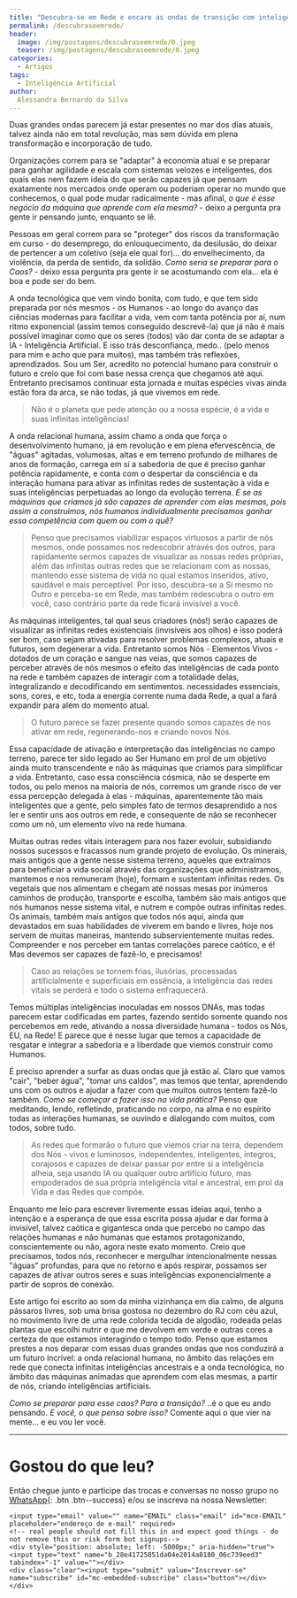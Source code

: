 ```yaml
---
title: "Descubra-se em Rede e encare as ondas de transição com inteligência natural"
permalink: /descubraseemrede/
header:
  image: /img/postagens/descubraseemrede/0.jpeg
  teaser: /img/postagens/descubraseemrede/0.jpeg
categories:
  - Artigos
tags:
  - Inteligência Artificial
author:
  Alessandra Bernardo da Silva
---
```


<!-- Start Audima Widget Injection -->
<div id="audimaWidget"></div>
<script src="//audio.audima.co/audima-widget.js"></script>
<!-- End Audima Widget Injection -->


Duas grandes ondas parecem já estar presentes no mar dos dias atuais, talvez ainda não em total revolução, mas sem dúvida em plena transformação e incorporação de tudo.

Organizações correm para se "adaptar" à economia atual e se preparar para ganhar agilidade e escala com sistemas velozes e inteligentes, dos quais elas nem fazem ideia do que serão capazes já que pensam exatamente nos mercados onde operam ou poderiam operar no mundo que conhecemos, o qual pode mudar radicalmente - mas afinal, *o que é esse negócio da máquina que aprende com ela mesma?* - deixo a pergunta pra gente ir pensando junto, enquanto se lê.

Pessoas em geral correm para se "proteger" dos riscos da transformação em curso - do desemprego, do enlouquecimento, da desilusão, do deixar de pertencer a um coletivo (seja ele qual for)... do envelhecimento, da violência, da perda de sentido, da solidão. *Como seria se preparar para o Caos?* - deixo essa pergunta pra gente ir se acostumando com ela... ela é boa e pode ser do bem.

A onda tecnológica que vem vindo bonita, com tudo, e que tem sido preparada por nós mesmos - os Humanos - ao longo do avanço das ciências modernas para facilitar a vida, vem com tanta potência por aí, num ritmo exponencial (assim temos conseguido descrevê-la) que já não é mais possível imaginar como que os seres (todos) vão dar conta de se adaptar a IA - Inteligência Artificial. E isso trás desconfiança, medo.. (pelo menos para mim e acho que para muitos), mas também trás reflexões, aprendizados. Sou um Ser, acredito no potencial humano para construir o futuro e creio que foi com base nessa crença que chegamos até aqui. Entretanto precisamos continuar esta jornada e muitas espécies vivas ainda estão fora da arca, se não todas, já que vivemos em rede.

> Não é o planeta que pede atenção ou a nossa espécie, é a vida e suas infinitas inteligências!

A onda relacional humana, assim chamo a onda que força o desenvolvimento humano, já em revolução e em plena efervescência, de "águas" agitadas, volumosas, altas e em terreno profundo de milhares de anos de formação, carrega em si a sabedoria de que é preciso ganhar potência rapidamente, e conta com o despertar da consciência e da interação humana para ativar as infinitas redes de sustentação à vida e suas inteligências perpetuadas ao longo da evolução terrena. *E se as máquinas que criamos já são capazes de aprender com elas mesmas, pois assim a construimos, nós humanos individualmente precisamos ganhar essa competência com quem ou com o quê?*

> Penso que precisamos viabilizar espaços virtuosos a partir de nós mesmos, onde possamos nos redescobrir através dos outros, para rapidamente sermos capazes de visualizar as nossas redes próprias, além das infinitas outras redes que se relacionam com as nossas, mantendo esse sistema de vida no qual estamos inseridos, ativo, saudável e mais perceptível. Por isso, descubra-se a Si mesmo no Outro e perceba-se em Rede, mas também redescubra o outro em você, caso contrário parte da rede ficará invisível a você.

As máquinas inteligentes, tal qual seus criadores (nós!) serão capazes de visualizar as infinitas redes existenciais (invisíveis aos olhos) e isso poderá ser bom, caso sejam ativadas para resolver problemas complexos, atuais e futuros, sem degenerar a vida. Entretanto somos Nós - Elementos Vivos - dotados de um coração e sangue nas veias, que somos capazes de perceber através de nós mesmos o efeito das inteligências de cada ponto na rede e também capazes de interagir com a totalidade delas, integralizando e decodificando em sentimentos. necessidades essenciais, sons, cores, e etc, toda a energia corrente numa dada Rede, a qual a fará expandir para além do momento atual.

> O futuro parece se fazer presente quando somos capazes de nos ativar em rede, regenerando-nos e criando novos Nós.

Essa capacidade de ativação e interpretação das inteligências no campo terreno, parece ter sido legado ao Ser Humano em prol de um objetivo ainda muito transcendente e não às máquinas que criamos para simplificar a vida. Entretanto, caso essa consciência cósmica, não se desperte em todos, ou pelo menos na maioria de nós, corremos um grande risco de ver essa percepção delegada à elas - máquinas, aparentemente tão mais inteligentes que a gente, pelo simples fato de termos desaprendido a nos ler e sentir uns aos outros em rede, e consequente de não se reconhecer como um nó, um elemento vivo na rede humana.

Muitas outras redes vitais interagem para nos fazer evoluir, subsidiando nossos sucessos e fracassos num grande projeto de evolução. Os minerais, mais antigos que a gente nesse sistema terreno, aqueles que extraímos para beneficiar a vida social através das organizações que administramos, mantemos e nos remuneram (hoje), formam e sustentam infinitas redes. Os vegetais que nos alimentam e chegam até nossas mesas por inúmeros caminhos de produção, transporte e escolha, também são mais antigos que nós humanos nesse sistema vital, e nutrem e compõe outras infinitas redes. Os animais, também mais antigos que todos nós aqui, ainda que devastados em suas habilidades de viverem em bando e livres, hoje nos servem de muitas maneiras, mantendo subservientemente muitas redes. Compreender e nos perceber em tantas correlações parece caótico, e é! Mas devemos ser capazes de fazê-lo, e precisamos!

> Caso as relações se tornem frias, ilusórias, processadas artificialmente e superficiais em essência, a inteligência das redes vitais se perderá e todo o sistema enfraquecerá.

Temos múltiplas inteligências inoculadas em nossos DNAs, mas todas parecem estar codificadas em partes, fazendo sentido somente quando nos percebemos em rede, ativando a nossa diversidade humana - todos os Nós, EU, na Rede! E parece que é nesse lugar que temos a capacidade de resgatar e integrar a sabedoria e a liberdade que viemos construir como Humanos.

É preciso aprender a surfar as duas ondas que já estão aí. Claro que vamos "cair", "beber água", "tomar uns caldos", mas temos que tentar, aprendendo uns com os outros e ajudar a fazer com que muitos outros tentem fazê-lo também. *Como se começar a fazer isso na vida prática?* Penso que meditando, lendo, refletindo, praticando no corpo, na alma e no espírito todas as interações humanas, se ouvindo e dialogando com muitos, com todos, sobre tudo.

> As redes que formarão o futuro que viemos criar na terra, dependem dos Nós - vivos e luminosos, independentes, inteligentes, íntegros, corajosos e capazes de deixar passar por entre si a inteligência alheia, seja usando IA ou qualquer outro artifício futuro, mas empoderados de sua própria inteligência vital e ancestral, em prol da Vida e das Redes que compõe.

Enquanto me leio para escrever livremente essas ideias aqui, tenho a intenção e a esperança de que essa escrita possa ajudar e dar forma à invisível, talvez caótica e gigantesca onda que percebo no campo das relações humanas e não humanas que estamos protagonizando, conscientemente ou não, agora neste exato momento. Creio que precisamos, todos nós, reconhecer e mergulhar intencionalmente nessas "águas" profundas, para que no retorno e após respirar, possamos ser capazes de ativar outros seres e suas inteligências exponencialmente a partir de sopros de conexão.

Este artigo foi escrito ao som da minha vizinhança em dia calmo, de alguns pássaros livres, sob uma brisa gostosa no dezembro do RJ com céu azul, no movimento livre de uma rede colorida tecida de algodão, rodeada pelas plantas que escolhi nutrir e que me devolvem em verde e outras cores a certeza de que estamos interagindo o tempo todo. Penso que estamos prestes a nos deparar com essas duas grandes ondas que nos conduzirá a um futuro incrível: a onda relacional humana, no âmbito das relações em rede que conecta infinitas inteligências ancestrais e a onda tecnológica, no âmbito das máquinas animadas que aprendem com elas mesmas, a partir de nós, criando inteligências artificiais.

*Como se preparar para esse caos? Para a transição?* ..é o que eu ando pensando. *E você, o que pensa sobre isso?* Comente aqui o que vier na mente... e eu vou ler você.

---

# Gostou do que leu?

Então chegue junto e participe das trocas e conversas no nosso grupo no [<i class="fab fa-whatsapp"></i> WhatsApp](https://chat.whatsapp.com/4DzwqHLNBkMJ8gCQ3MEeLb){: .btn .btn--success} e/ou se inscreva na nossa Newsletter:

<!-- Begin MailChimp Signup Form -->
<link href="//cdn-images.mailchimp.com/embedcode/horizontal-slim-10_7.css" rel="stylesheet" type="text/css">
<style type="text/css">
	#mc_embed_signup{background:#fff; clear:left; font:14px Helvetica,Arial,sans-serif; width:100%;}
	/* Add your own MailChimp form style overrides in your site stylesheet or in this style block.
	   We recommend moving this block and the preceding CSS link to the HEAD of your HTML file. */
</style>
<div id="mc_embed_signup">
<form action="https://emergir.us16.list-manage.com/subscribe/post?u=28e41725851da04e2014a8180&amp;id=06c739eed3" method="post" id="mc-embedded-subscribe-form" name="mc-embedded-subscribe-form" class="validate" target="_blank" novalidate>
    <div id="mc_embed_signup_scroll">

	<input type="email" value="" name="EMAIL" class="email" id="mce-EMAIL" placeholder="endereço de e-mail" required>
    <!-- real people should not fill this in and expect good things - do not remove this or risk form bot signups-->
    <div style="position: absolute; left: -5000px;" aria-hidden="true"><input type="text" name="b_28e41725851da04e2014a8180_06c739eed3" tabindex="-1" value=""></div>
    <div class="clear"><input type="submit" value="Inscrever-se" name="subscribe" id="mc-embedded-subscribe" class="button"></div>
    </div>
</form>
</div>

<!--End mc_embed_signup-->
